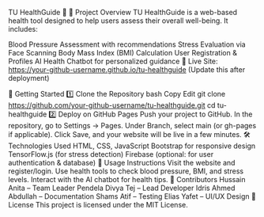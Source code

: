 TU HealthGuide 🌿
📌 Project Overview
TU HealthGuide is a web-based health tool designed to help users assess their overall well-being. It includes:

Blood Pressure Assessment with recommendations
Stress Evaluation via Face Scanning
Body Mass Index (BMI) Calculation
User Registration & Profiles
AI Health Chatbot for personalized guidance
🔗 Live Site: https://your-github-username.github.io/tu-healthguide (Update this after deployment)

🚀 Getting Started
1️⃣ Clone the Repository
bash
Copy
Edit
git clone https://github.com/your-github-username/tu-healthguide.git
cd tu-healthguide
2️⃣ Deploy on GitHub Pages
Push your project to GitHub.
In the repository, go to Settings → Pages.
Under Branch, select main (or gh-pages if applicable).
Click Save, and your website will be live in a few minutes.
🛠 Technologies Used
HTML, CSS, JavaScript
Bootstrap for responsive design
TensorFlow.js (for stress detection)
Firebase (optional: for user authentication & database)
📌 Usage Instructions
Visit the website and register/login.
Use health tools to check blood pressure, BMI, and stress levels.
Interact with the AI chatbot for health tips.
👥 Contributors
Hussain Anita – Team Leader
Pendela Divya Tej – Lead Developer
Idris Ahmed Abdullah – Documentation
Shams Atif – Testing
Elias Yafet – UI/UX Design
📄 License
This project is licensed under the MIT License.
